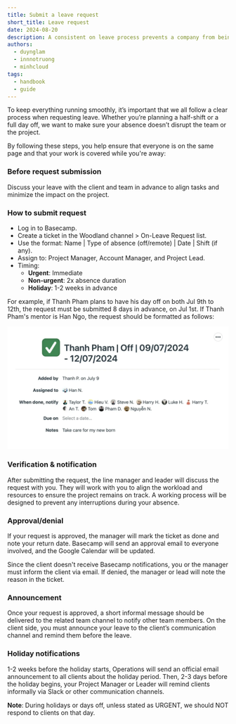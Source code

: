 ```yaml
---
title: Submit a leave request
short_title: Leave request
date: 2024-08-20
description: A consistent on leave process prevents a company from being accidentally disrupted when an employee request to be absent.
authors:
  - duynglam
  - innnotruong
  - minhcloud
tags:
  - handbook
  - guide
---
```


To keep everything running smoothly, it’s important that we all follow a clear process when requesting leave. Whether you’re planning a half-shift or a full day off, we want to make sure your absence doesn’t disrupt the team or the project.

By following these steps, you help ensure that everyone is on the same page and that your work is covered while you're away:

### Before request submission

Discuss your leave with the client and team in advance to align tasks and minimize the impact on the project.

### How to submit request

- Log in to Basecamp.
- Create a ticket in the Woodland channel > On-Leave Request list.
- Use the format: Name | Type of absence (off/remote) | Date | Shift (if any).
- Assign to: Project Manager, Account Manager, and Project Lead.
- Timing:
  - **Urgent**: Immediate
  - **Non-urgent**: 2x absence duration
  - **Holiday**: 1-2 weeks in advance

For example, if Thanh Pham plans to have his day off on both Jul 9th to 12th, the request must be submitted 8 days in advance, on Jul 1st. If Thanh Pham's mentor is Han Ngo, the request should be formatted as follows:

![Leave request form example](assets/leave-request-calendar.webp)

### Verification & notification

After submitting the request, the line manager and leader will discuss the request with you. They will work with you to align the workload and resources to ensure the project remains on track. A working process will be designed to prevent any interruptions during your absence.

### Approval/denial

If your request is approved, the manager will mark the ticket as done and note your return date. Basecamp will send an approval email to everyone involved, and the Google Calendar will be updated.

Since the client doesn't receive Basecamp notifications, you or the manager must inform the client via email. If denied, the manager or lead will note the reason in the ticket.

### Announcement

Once your request is approved, a short informal message should be delivered to the related team channel to notify other team members. On the client side, you must announce your leave to the client’s communication channel and remind them before the leave.

### Holiday notifications

1-2 weeks before the holiday starts, Operations will send an official email announcement to all clients about the holiday period. Then, 2-3 days before the holiday begins, your Project Manager or Leader will remind clients informally via Slack or other communication channels.

**Note**: During holidays or days off, unless stated as URGENT, we should NOT respond to clients on that day.
